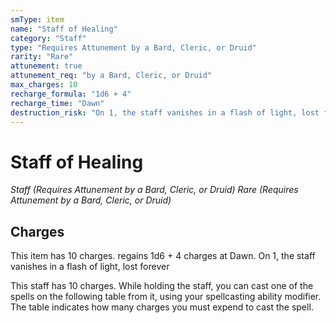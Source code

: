 ```yaml
---
smType: item
name: "Staff of Healing"
category: "Staff"
type: "Requires Attunement by a Bard, Cleric, or Druid"
rarity: "Rare"
attunement: true
attunement_req: "by a Bard, Cleric, or Druid"
max_charges: 10
recharge_formula: "1d6 + 4"
recharge_time: "Dawn"
destruction_risk: "On 1, the staff vanishes in a flash of light, lost forever"
---
```


# Staff of Healing
*Staff (Requires Attunement by a Bard, Cleric, or Druid) Rare (Requires Attunement by a Bard, Cleric, or Druid)*

## Charges

This item has 10 charges.
regains 1d6 + 4 charges at Dawn.
On 1, the staff vanishes in a flash of light, lost forever

This staff has 10 charges. While holding the staff, you can cast one of the spells on the following table from it, using your spellcasting ability modifier. The table indicates how many charges you must expend to cast the spell.
